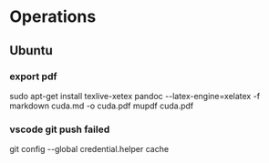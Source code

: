 # Operations

## Ubuntu
### export pdf
sudo apt-get install texlive-xetex
pandoc --latex-engine=xelatex -f markdown cuda.md -o cuda.pdf
mupdf cuda.pdf

### vscode git push failed
git config --global credential.helper cache

